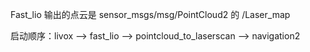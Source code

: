 
Fast_lio 输出的点云是 sensor_msgs/msg/PointCloud2 的 /Laser_map


启动顺序：livox --> fast_lio --> pointcloud_to_laserscan --> navigation2












